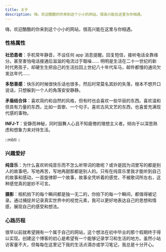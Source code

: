 ```yaml
---
title: 关于
description: 嗨，欢迎酷酷的你来到这个小小的网站，很高兴能在这里与你相遇。
---
```


嗨，欢迎酷酷的你来到这个小小的网站，很高兴能在这里与你相遇。

### 性格属性

**社恐患者**：手机常年静音，不设任何 app 消息提醒。回复短信，接听电话全靠缘分。甚至害怕电话接通后滋滋的电流过于聒噪...... 明明是生活在二十一世纪的新时代男孩子，却硬生生把自己的生活拉回上世纪八十年代车马，邮件都慢的通讯欠发达年代......

**多愁善感**：快乐的时候很快乐话也很多，然后时常莫名其妙的失落，根本不想开口说话，只想躲到一个人的角落安安静静。

**矛盾结合体**：喜欢简约和自然的风格，但有时也会喜欢一些华丽的东西。喜欢温和但具有力量的东西，比如一首歌、一个句子。喜欢古风文艺的东西，也喜爱充满现代感的事物。

**INFJ-T**：安静而神秘，同时鼓舞人心且不知疲倦的理想主义者。倾向于以深思熟虑和想象力来对待生活。

::mbti
::

### 兴趣爱好

**纯音乐**：为什么喜欢听纯音乐而不怎么听带词的歌呢？或许是因为词里写的都是别人的故事吧，写地再苦，写地再甜那都是别人的。只有在纯音乐里我才能听到自己的故事和感动，一首旋律即一个故事，故事全凭听着的感觉，不被歌词所左右，这种感觉真的是妙不可言。

**摄影**：相机拍下的每个瞬间都是独一无二的，你拍下的每一个瞬间，都值得被记录。通过捕捉并记录真实世界中的视觉元素，我可以更好地表达自己的思想和情感，展现自己的感受和想法。

### 心路历程

很早以前就希望拥有一个属于自己的网站，这个想法在初中毕业的那个假期终于得以实现。创建这个博客的初心是希望有一个能够记录学习和生活的地方。虽然小站访客量不大，但每每在这里记下我的生活点滴亦或学习笔记，我总是十分开心。
